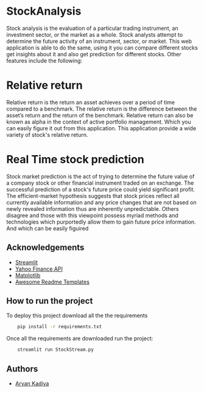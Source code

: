
# StockAnalysis

Stock analysis is the evaluation of a particular trading instrument, an investment sector, or the market as a whole. Stock analysts attempt to determine the future activity of an instrument, sector, or market. This web application is able to do the same, using it you can compare different stocks get insights about it and also get prediction for different stocks. Other features include the following:

# Relative return

Relative return is the return an asset achieves over a period of time compared to a benchmark. The relative return is the difference between the asset’s return and the return of the benchmark. Relative return can also be known as alpha in the context of active portfolio management. Which you can easily figure it out from this application. This application provide a wide variety of stock's relative return.


# Real Time stock prediction

Stock market prediction is the act of trying to determine the future value of a company stock or other financial instrument traded on an exchange. The successful prediction of a stock's future price could yield significant profit. The efficient-market hypothesis suggests that stock prices reflect all currently available information and any price changes that are not based on newly revealed information thus are inherently unpredictable. Others disagree and those with this viewpoint possess myriad methods and technologies which purportedly allow them to gain future price information. And which can be easily figuired 



## Acknowledgements

 
 - [Streamlit](https://streamlit.io/)
 - [Yahoo Finance API](https://pypi.org/project/yfinance/)
 - [Matplotlib](https://matplotlib.org/)
 - [Awesome Readme Templates](https://awesomeopensource.com/project/elangosundar/awesome-README-templates)
 


## How to run the project

To deploy this project download all the the requirements

```bash
    pip install -r requirements.txt
```

Once all the requirements are downloaded run the project:

```bash
    streamlit run StockStream.py
```


## Authors

- [Aryan Kadiya](https://www.linkedin.com/in/aryan-kadiya/)

